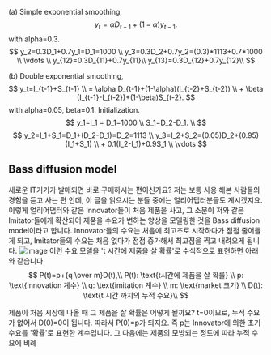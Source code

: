 (a) Simple exponential smoothing,
$$
y_t=\alpha D_{t-1}+({1-\alpha}) y_{t-1}.
$$
with alpha=0.3.
$$
y_2=0.3D_1+0.7y_1=D_1=1000 \\
y_3=0.3D_2+0.7y_2=(0.3)*1113+0.7*1000 \\
\vdots \\
y_{12}=0.3D_{11}+0.7y_{11}\\
y_{13}=0.3D_{12}+0.7y_{12}\\
$$ 

(b) Double exponential smoothing,
$$
y_t=I_{t-1}+S_{t-1} \\
= \alpha D_{t-1}+(1-\alpha)(I_{t-2}+S_{t-2}) \\ + \beta (I_{t-1}-I_{t-2})+(1-\beta)S_{t-2}.
$$
with alpha=0.05, beta=0.1.
Initialization.
$$
y_1=I_1 = D_1=1000 \\
S_1=D_2-D_1. \\
$$
$$
y_2=I_1+S_1=D_1+(D_2-D_1)=D_2=1113 \\
y_3=I_2+S_2=(0.05)D_2+(0.95)(I_1+S_1) \\ + 0.1(I_2-I_1)+0.9S_1 \\
\vdots
$$

## Bass diffusion model
새로운 IT기기가 발매되면 바로 구매하시는 편이신가요? 저는 보통 사용 해본 사람들의 경험을 듣고 사는 편 인데, 이 글을 읽으시는 분들 중에는 얼리어댑터분들도 계시겠지요. 이렇게 얼리어댑터와 같은 Innovator들이 처음 제품을 사고, 그 소문이 저와 같은 Imitator들에게 확산되어 제품을 수요가 변하는 양상을 모델링한 것을 Bass diffusion model이라고 합니다.
Innovator들의 수요는 처음에 최고조로 시작하다가 점점 줄어들게 되고, Imitator들의 수요는 처음 없다가 점점 증가해서 최고점을 찍고 내려오게 됩니다.
![image](https://user-images.githubusercontent.com/11609881/111876772-a1cbc680-89e3-11eb-982f-f4776ab0c895.png)
이런 수요 모델을 't 시간에 제품을 살 확률'로 수식적으로 표현하면 아래와 같습니다.
$$
P(t)=p+{q \over m}D(t),\\
P(t): \text{t시간에 제품을 살 확률} \\
p: \text{innovation 계수} \\
q: \text{imitation 계수} \\
m: \text{market 크기} \\
D(t): \text{t 시간 까지의 누적 수요}\\
$$

제품이 처음 시장에 나올 때 그 제품을 살 확률은 어떻게 될까요? t=0이므로, 누적 수요가 없어서 D(0)=0이 됩니다. 따라서 P(0)=p가 되지요. 즉 p는 Innovator에 의한 초기 수요를 '확률'로 표현한 계수입니다. 
그 다음에는 제품의 모방되는 정도에 따라 누적 수요에 비례
<!--stackedit_data:
eyJoaXN0b3J5IjpbMjQwMjE2MDldfQ==
-->